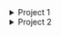 
<details>
<summary>Project 1</summary>
<p>

- ✔ [Done a Project with Titanic data set and came up with certain Predictions. "Data Science"](https://github.com/N-BHUVANESH/Projects/blob/25507ce3bce3ddf3f05e53c9a2eb9f83ec753e91/Bhuvanesh_N_Data_Analytics_Project.ipynb)

</p></details>



<details>
<summary>Project 2</summary>
<p>

- ✔ [Done a Project to Dashboard a Data set. "Data Science"](https://github.com/N-BHUVANESH/Projects/blob/25507ce3bce3ddf3f05e53c9a2eb9f83ec753e91/Dashboarding%20Project.xlsx)

</p></details>


